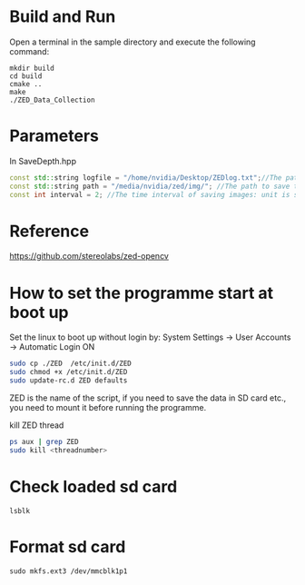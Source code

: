 
# Build and Run

Open a terminal in the sample directory and execute the following command:

    mkdir build
    cd build
    cmake ..
    make
    ./ZED_Data_Collection
    
# Parameters

In SaveDepth.hpp
```cpp
const std::string logfile = "/home/nvidia/Desktop/ZEDlog.txt";//The path of the logfile
const std::string path = "/media/nvidia/zed/img/"; //The path to save the images
const int interval = 2; //The time interval of saving images: unit is second
```

# Reference

https://github.com/stereolabs/zed-opencv

# How to set the programme start at boot up
Set the linux to boot up without login by: System Settings -> User Accounts -> Automatic Login ON

```sh
sudo cp ./ZED  /etc/init.d/ZED
sudo chmod +x /etc/init.d/ZED
sudo update-rc.d ZED defaults
```
ZED is the name of the script, if you need to save the data in SD card etc., you need to mount it before running the programme. 

kill ZED thread
```sh
ps aux | grep ZED
sudo kill <threadnumber>
```

# Check loaded sd card
```
lsblk
```

# Format sd card
```
sudo mkfs.ext3 /dev/mmcblk1p1
```

